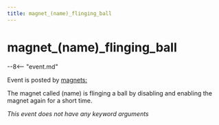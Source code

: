 ```yaml
---
title: magnet_(name)_flinging_ball
---
```


# magnet_(name)\_flinging_ball


--8<-- "event.md"

Event is posted by [magnets:](../config/magnets.md)

The magnet called (name) is flinging a ball by disabling and enabling
the magnet again for a short time.

*This event does not have any keyword arguments*
